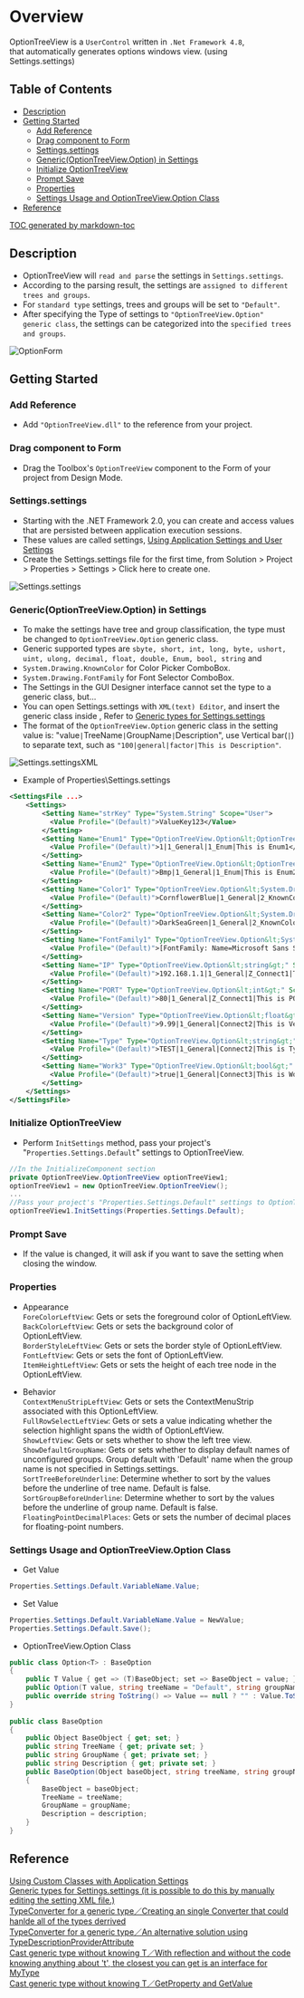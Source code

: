 ﻿# Overview

OptionTreeView is a `UserControl` written in `.Net Framework 4.8`,  
that automatically generates options windows view. (using Settings.settings)  


## Table of Contents

- [Description](#description)
- [Getting Started](#getting-started)
  * [Add Reference](#add-reference)
  * [Drag component to Form](#drag-component-to-form)
  * [Settings.settings](#settingssettings)
  * [Generic(OptionTreeView.Option) in Settings](#genericoptiontreeviewoption-in-settings)
  * [Initialize OptionTreeView](#initialize-optiontreeview)
  * [Prompt Save](#prompt-save)
  * [Properties](#properties)
  * [Settings Usage and OptionTreeView.Option Class](#settings-usage-and-optiontreeviewoption-class)
- [Reference](#reference)

[TOC generated by markdown-toc](https://ecotrust-canada.github.io/markdown-toc/)


## Description

- OptionTreeView will `read and parse` the settings in `Settings.settings`.
- According to the parsing result, the settings are `assigned to different trees and groups`.
- For `standard type` settings, trees and groups will be set to `"Default"`.
- After specifying the Type of settings to `"OptionTreeView.Option" generic class`, the settings can be categorized into the `specified trees and groups`.

![OptionForm](assets/OptionForm.webp)


## Getting Started

### Add Reference 

- Add `"OptionTreeView.dll"` to the reference from your project.


### Drag component to Form

- Drag the Toolbox's `OptionTreeView` component to the Form of your project from Design Mode.


### Settings.settings

- Starting with the .NET Framework 2.0, you can create and access values that are persisted between application execution sessions.
- These values are called settings, [Using Application Settings and User Settings](https://docs.microsoft.com/en-us/dotnet/desktop/winforms/advanced/using-application-settings-and-user-settings?view=netframeworkdesktop-4.8)
- Create the Settings.settings file for the first time, from Solution > Project > Properties > Settings > Click here to create one.

![Settings.settings](assets/Settings.settings.webp)


### Generic(OptionTreeView.Option) in Settings

- To make the settings have tree and group classification, the type must be changed to `OptionTreeView.Option` generic class.
- Generic supported types are `sbyte, short, int, long, byte, ushort, uint, ulong, decimal, float, double, Enum, bool, string` and
- `System.Drawing.KnownColor` for Color Picker ComboBox.
- `System.Drawing.FontFamily` for Font Selector ComboBox.
- The Settings in the GUI Designer interface cannot set the type to a generic class, but...
- You can open Settings.settings with `XML(text) Editor`, and insert the generic class inside <Settings>, Refer to [Generic types for Settings.settings](https://stackoverflow.com/a/4046036)
- The format of the `OptionTreeView.Option` generic class in the setting value is: "value`|`TreeName`|`GroupName`|`Description", use Vertical bar(`|`) to separate text, such as `"100|general|factor|This is Description"`.

![Settings.settingsXML](assets/Settings.settingsXML.webp)

- Example of Properties\Settings.settings

```xml
<SettingsFile ...>
    <Settings>
        <Setting Name="strKey" Type="System.String" Scope="User">
          <Value Profile="(Default)">ValueKey123</Value>
        </Setting>
        <Setting Name="Enum1" Type="OptionTreeView.Option&lt;OptionTreeViewTestApp.ImageType&gt;" Scope="User">
          <Value Profile="(Default)">1|1_General|1_Enum|This is Enum1</Value>
        </Setting>
        <Setting Name="Enum2" Type="OptionTreeView.Option&lt;OptionTreeViewTestApp.ImageType&gt;" Scope="User">
          <Value Profile="(Default)">Bmp|1_General|1_Enum|This is Enum2</Value>
        </Setting>
        <Setting Name="Color1" Type="OptionTreeView.Option&lt;System.Drawing.KnownColor&gt;" Scope="User">
          <Value Profile="(Default)">CornflowerBlue|1_General|2_KnownColor|This is Color1</Value>
        </Setting>
        <Setting Name="Color2" Type="OptionTreeView.Option&lt;System.Drawing.KnownColor&gt;" Scope="User">
          <Value Profile="(Default)">DarkSeaGreen|1_General|2_KnownColor|This is Color2</Value>
        </Setting>
        <Setting Name="FontFamily1" Type="OptionTreeView.Option&lt;System.Drawing.FontFamily&gt;" Scope="User">
          <Value Profile="(Default)">[FontFamily: Name=Microsoft Sans Serif]|1_General|3_FontFamily|This is FontFamily1</Value>
        </Setting>
        <Setting Name="IP" Type="OptionTreeView.Option&lt;string&gt;" Scope="User">
          <Value Profile="(Default)">192.168.1.1|1_General|Z_Connect1|This is IP</Value>
        </Setting>
        <Setting Name="PORT" Type="OptionTreeView.Option&lt;int&gt;" Scope="User">
          <Value Profile="(Default)">80|1_General|Z_Connect1|This is PORT</Value>
        </Setting>
        <Setting Name="Version" Type="OptionTreeView.Option&lt;float&gt;" Scope="User">
          <Value Profile="(Default)">9.99|1_General|Connect2|This is Version</Value>
        </Setting>
        <Setting Name="Type" Type="OptionTreeView.Option&lt;string&gt;" Scope="User">
          <Value Profile="(Default)">TEST|1_General|Connect2|This is Type</Value>
        </Setting>
        <Setting Name="Work3" Type="OptionTreeView.Option&lt;bool&gt;" Scope="User">
          <Value Profile="(Default)">true|1_General|Connect3|This is Work3</Value>
        </Setting>
    </Settings>
</SettingsFile>
```


### Initialize OptionTreeView

- Perform `InitSettings` method, pass your project's "`Properties.Settings.Default`" settings to OptionTreeView.

```cs
//In the InitializeComponent section
private OptionTreeView.OptionTreeView optionTreeView1;
optionTreeView1 = new OptionTreeView.OptionTreeView();
...
//Pass your project's "Properties.Settings.Default" settings to OptionTreeView in your code.
optionTreeView1.InitSettings(Properties.Settings.Default);
```


### Prompt Save

- If the value is changed, it will ask if you want to save the setting when closing the window.


### Properties

- Appearance  
`ForeColorLeftView`: Gets or sets the foreground color of OptionLeftView.  
`BackColorLeftView`: Gets or sets the background color of OptionLeftView.  
`BorderStyleLeftView`: Gets or sets the border style of OptionLeftView.  
`FontLeftView`: Gets or sets the font of OptionLeftView.  
`ItemHeightLeftView`: Gets or sets the height of each tree node in the OptionLeftView.  

- Behavior  
`ContextMenuStripLeftView`: Gets or sets the ContextMenuStrip associated with this OptionLeftView.  
`FullRowSelectLeftView`: Gets or sets a value indicating whether the selection highlight spans the width of OptionLeftView.  
`ShowLeftView`: Gets or sets whether to show the left tree view.  
`ShowDefaultGroupName`: Gets or sets whether to display default names of unconfigured groups. Group default with 'Default' name when the group name is not specified in Settings.settings.  
`SortTreeBeforeUnderline`: Determine whether to sort by the values before the underline of tree name. Default is false.  
`SortGroupBeforeUnderline`: Determine whether to sort by the values before the underline of group name. Default is false.  
`FloatingPointDecimalPlaces`: Gets or sets the number of decimal places for floating-point numbers.  


### Settings Usage and OptionTreeView.Option Class

- Get Value  
```cs
Properties.Settings.Default.VariableName.Value;
```

- Set Value  
```cs
Properties.Settings.Default.VariableName.Value = NewValue;
Properties.Settings.Default.Save();
```

- OptionTreeView.Option Class  
```cs
public class Option<T> : BaseOption
{
    public T Value { get => (T)BaseObject; set => BaseObject = value; }
    public Option(T value, string treeName = "Default", string groupName = "Default", string description = "") : base(value, treeName, groupName, description) { }
    public override string ToString() => Value == null ? "" : Value.ToString();
}
    
public class BaseOption
{
    public Object BaseObject { get; set; }
    public string TreeName { get; private set; }
    public string GroupName { get; private set; }
    public string Description { get; private set; }
    public BaseOption(Object baseObject, string treeName, string groupName, string description)
    {
        BaseObject = baseObject;
        TreeName = treeName;
        GroupName = groupName;
        Description = description;
    }
}
```


## Reference

[Using Custom Classes with Application Settings](http://www.blackwasp.co.uk/CustomAppSettings.aspx)  
[Generic types for Settings.settings (it is possible to do this by manually editing the setting XML file.)](https://stackoverflow.com/a/4046036)  
[TypeConverter for a generic type／Creating an single Converter that could hanlde all of the types derrived](https://stackoverflow.com/a/14980794)  
[TypeConverter for a generic type／An alternative solution using TypeDescriptionProviderAttribute](https://stackoverflow.com/a/53771936)  
[Cast generic type without knowing T／With reflection and without the code knowing anything about 't', the closest you can get is an interface for MyType](https://www.reddit.com/r/csharp/comments/f2t0hw/comment/fherb76/?utm_source=share&utm_medium=web2x&context=3)  
[Cast generic type without knowing T／GetProperty and GetValue](https://social.msdn.microsoft.com/Forums/en-US/e1f9a9c0-ddb7-41b8-aad8-c2c4a8ef5e84/cast-generic-type-without-knowing-t?forum=aspcsharp)  
